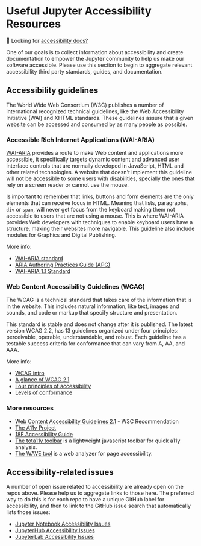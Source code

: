 # Useful Jupyter Accessibility Resources

🔔 Looking for [accessibility docs?](../accessibility-docs)

One of our goals is to collect information about accessibility and create documentation to empower the Jupyter community to help us make our software accessible. Please use this section to begin to aggregate relevant accessibility third party standards, guides, and documentation.

## Accessibility guidelines

The World Wide Web Consortium (W3C) publishes a number of international recognized technical guidelines, like the Web Accessibility Initiative (WAI) and XHTML standards. These guidelines assure that a given website can be accessed and consumed by as many people as possible.

### Accessible Rich Internet Applications (WAI-ARIA)

[WAI-ARIA](https://www.w3.org/WAI/standards-guidelines/aria/) provides a route to make Web content and applications more accessible, it specifically targets dynamic content and advanced user interface controls that are normally developed in JavaScript, HTML and other related technologies. A website that doesn't implement this guideline will not be accessible to some users with disabilities, specially the ones that rely on a screen reader or cannot use the mouse.

Is important to remember that links, buttons and form elements are the only elements that can receive focus in HTML. Meaning that lists, paragraphs, `div` or `span`, will never get focus from the keyboard making them not accessible to users that are not using a mouse. This is where WAI-ARIA provides Web developers with techniques to enable keyboard users have a structure, making their websites more navigable. This guideline also include modules for Graphics and Digital Publishing.

More info:

- [WAI-ARIA standard](https://www.w3.org/TR/wai-aria/)
- [ARIA Authoring Practices Guide (APG)](https://www.w3.org/WAI/ARIA/apg/)
- [WAI-ARIA 1.1 Standard](https://www.w3.org/TR/wai-aria-1.1/)

### Web Content Accessibility Guidelines (WCAG)

The WCAG is a technical standard that takes care of the information that is in the website. This includes natural information, like text, images and sounds, and code or markup that specify structure and presentation.

This standard is stable and does not change after it is published. The latest version WCAG 2.2, has 13 guidelines organized under four principles: perceivable, operable, understandable, and robust. Each guideline has a testable success criteria for conformance that can vary from A, AA, and AAA.

More info:

- [WCAG intro](https://www.w3.org/WAI/standards-guidelines/wcag/)
- [A glance of WCAG 2.1](https://www.w3.org/WAI/standards-guidelines/wcag/glance/)
- [Four principles of accessibility](https://www.w3.org/WAI/WCAG21/Understanding/intro#understanding-the-four-principles-of-accessibility)
- [Levels of conformance](https://www.w3.org/WAI/WCAG21/Understanding/conformance#levels)

### More resources

- [Web Content Accessibility Guidelines 2.1](https://www.w3.org/TR/WCAG21/) - W3C Recommendation
- [The A11y Project](https://a11yproject.com/)
- [18F Accessibility Guide](https://accessibility.18f.gov/)
- [The tota11y toolbar](https://khan.github.io/tota11y/) is a lightweight javascript toolbar for quick a11y analysis.
- [The WAVE tool](http://wave.webaim.org/report#/http://z2jh.jupyter.org/) is a web analyzer for page accessibility.


## Accessibility-related issues

A number of open issue related to accessibility are already open on the repos above.
Please help us to aggregate links to those here.
The preferred way to do this is for each repo to have a unique GitHub label for accessibility,
and then to link to the GitHub issue search that automatically lists those issues:

- [Jupyter Notebook Accessibility Issues](https://github.com/jupyter/notebook/issues?q=is%3Aopen+is%3Aissue+label%3Atag%3AAccessibility)
- [JupyterHub Accessibility Issues](https://github.com/jupyterhub/jupyterhub/issues?q=is%3Aopen+is%3Aissue+label%3Aaccessibility)
- [JupyterLab Accessibility Issues](https://github.com/jupyterlab/jupyterlab/issues?q=is%3Aopen+is%3Aissue+label%3Atag%3AAccessibility)
